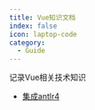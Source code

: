 ```yaml
---
title: Vue知识文档
index: false
icon: laptop-code
category:
  - Guide
---
```


记录Vue相关技术知识
<!-- more -->

- [集成antlr4](集成Antlr4.md)